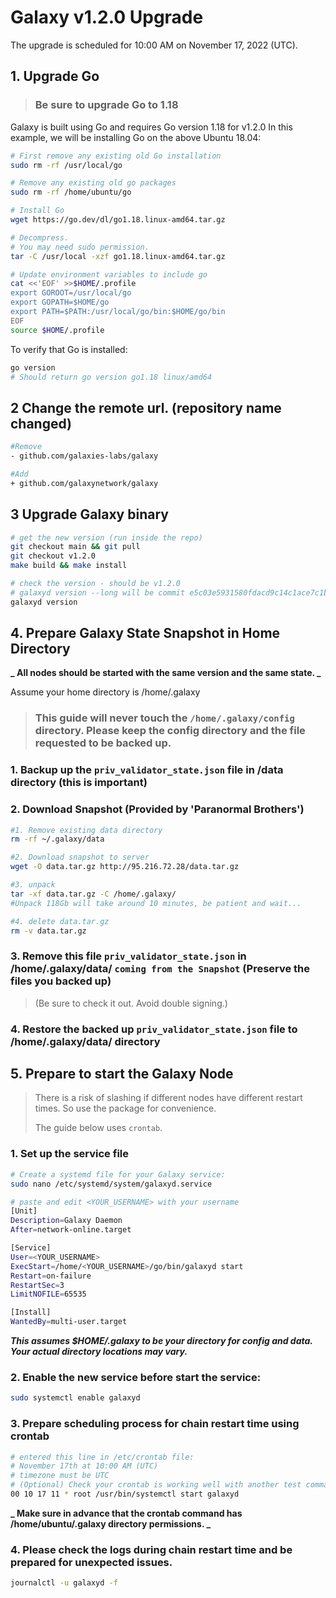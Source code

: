 # Galaxy v1.2.0 Upgrade

The upgrade is scheduled for 10:00 AM on November 17, 2022 (UTC).

## 1. Upgrade Go

> ### Be sure to upgrade Go to 1.18

Galaxy is built using Go and requires Go version 1.18 for v1.2.0 In this example, we will be installing Go on the above Ubuntu 18.04:

```sh
# First remove any existing old Go installation
sudo rm -rf /usr/local/go

# Remove any existing old go packages
sudo rm -rf /home/ubuntu/go

# Install Go
wget https://go.dev/dl/go1.18.linux-amd64.tar.gz

# Decompress.
# You may need sudo permission.
tar -C /usr/local -xzf go1.18.linux-amd64.tar.gz

# Update environment variables to include go
cat <<'EOF' >>$HOME/.profile
export GOROOT=/usr/local/go
export GOPATH=$HOME/go
export PATH=$PATH:/usr/local/go/bin:$HOME/go/bin
EOF
source $HOME/.profile
```

To verify that Go is installed:

```sh
go version
# Should return go version go1.18 linux/amd64
```

## 2 Change the remote url. (repository name changed)

```sh
#Remove
- github.com/galaxies-labs/galaxy

#Add
+ github.com/galaxynetwork/galaxy
```

## 3 Upgrade Galaxy binary

```bash
# get the new version (run inside the repo)
git checkout main && git pull
git checkout v1.2.0
make build && make install

# check the version - should be v1.2.0
# galaxyd version --long will be commit e5c03e5931580fdacd9c14c1ace7c1bb2869489b
galaxyd version
```

## 4. Prepare Galaxy State Snapshot in Home Directory

**_ All nodes should be started with the same version and the same state. _**

Assume your home directory is /home/.galaxy

> ### This guide will never touch the `/home/.galaxy/config` directory. Please keep the config directory and the file requested to be backed up.

### 1. Backup up the `priv_validator_state.json` file in <home>/data directory (this is important)

### 2. Download Snapshot (Provided by 'Paranormal Brothers')

```bash
#1. Remove existing data directory
rm -rf ~/.galaxy/data

#2. Download snapshot to server
wget -O data.tar.gz http://95.216.72.28/data.tar.gz

#3. unpack
tar -xf data.tar.gz -C /home/.galaxy/
#Unpack 118Gb will take around 10 minutes, be patient and wait...

#4. delete data.tar.gz
rm -v data.tar.gz
```

### 3. Remove this file `priv_validator_state.json` in /home/.galaxy/data/ `coming from the Snapshot` (Preserve the files you backed up)

> (Be sure to check it out. Avoid double signing.)

### 4. Restore the backed up `priv_validator_state.json` file to /home/.galaxy/data/ directory

## 5. Prepare to start the Galaxy Node

> There is a risk of slashing if different nodes have different restart times.
> So use the package for convenience.
>
> The guide below uses `crontab`.

### 1. Set up the service file

```bash
# Create a systemd file for your Galaxy service:
sudo nano /etc/systemd/system/galaxyd.service

# paste and edit <YOUR_USERNAME> with your username
[Unit]
Description=Galaxy Daemon
After=network-online.target

[Service]
User=<YOUR_USERNAME>
ExecStart=/home/<YOUR_USERNAME>/go/bin/galaxyd start
Restart=on-failure
RestartSec=3
LimitNOFILE=65535

[Install]
WantedBy=multi-user.target
```

**_This assumes $HOME/.galaxy to be your directory for config and data. Your actual directory locations may vary._**

### 2. Enable the new service before start the service:

```bash
sudo systemctl enable galaxyd
```

### 3. Prepare scheduling process for chain restart time using crontab

```bash
# entered this line in /etc/crontab file:
# November 17th at 10:00 AM (UTC)
# timezone must be UTC
# (Optional) Check your crontab is working well with another test commands.
00 10 17 11 * root /usr/bin/systemctl start galaxyd
```

**_ Make sure in advance that the crontab command has /home/ubuntu/.galaxy directory permissions. _**

### 4. Please check the logs during chain restart time and be prepared for unexpected issues.

```bash
journalctl -u galaxyd -f
```
